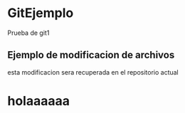 # GitEjemplo
Prueba de git1
## Ejemplo de modificacion de archivos
esta modificacion sera recuperada en el repositorio actual
# holaaaaaa
